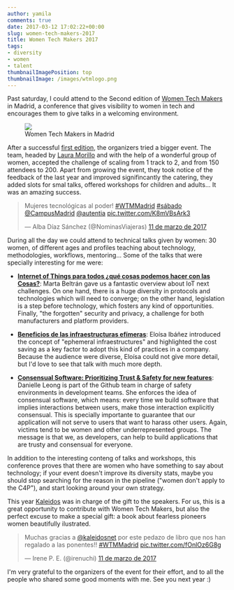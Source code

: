 ```yaml
---
author: yamila
comments: true
date: 2017-03-12 17:02:22+00:00
slug: women-tech-makers-2017
title: Women Tech Makers 2017
tags:
- diversity
- women
- talent
thumbnailImagePosition: top
thumbnailImage: /images/wtmlogo.png
---
```


Past saturday, I could attend to the Second edition of <a href="http://wtm.gdgmadrid.es/" target="_blank">Women Tech Makers</a> in Madrid, a conference that gives visibility to women in tech and encourages them to give talks in a welcoming environment.
<!--more-->

<figure>
<img src="/images/wtmlogo.png" />
<figcaption>Women Tech Makers in Madrid</figcaption>
</figure>
After a successful <a href="https://www.youtube.com/watch?v=Z5ulHl4CN0s&list=PLKxa4AIfm4pVj4h5pOFI6cPyU3UuGo42I" target="_blank">first edition</a>, the organizers tried a bigger event. The team, headed by <a href="https://twitter.com/laura_morillo" target="_blank">Laura Morillo</a> and with the help of a wonderful group of women, accepted the challenge of scaling from 1 track to 2, and from 150 attendees to 200. Apart from growing the event, they took notice of the feedback of the last year and improved signifincantly the catering, they added slots for smal talks, offered workshops for children and adults... It was an amazing success.

<blockquote class="twitter-tweet" data-lang="es"><p lang="es" dir="ltr">Mujeres tecnológicas al poder! <a href="https://twitter.com/hashtag/WTMMadrid?src=hash">#WTMMadrid</a> <a href="https://twitter.com/hashtag/s%C3%A1bado?src=hash">#sábado</a> <a href="https://twitter.com/CampusMadrid">@CampusMadrid</a> <a href="https://twitter.com/autentia">@autentia</a> <a href="https://t.co/K8mVBsArk3">pic.twitter.com/K8mVBsArk3</a></p>&mdash; Alba Díaz Sánchez (@NominasViajeras) <a href="https://twitter.com/NominasViajeras/status/840607837256634368">11 de marzo de 2017</a></blockquote>
<script async src="//platform.twitter.com/widgets.js" charset="utf-8"></script>

During all the day we could attend to technical talks given by women: 30 women, of different ages and profiles teaching about technology, methodologies, workflows, mentoring... Some of the talks that were specially interesting for me were:

- <strong><a href="http://wtm.gdgmadrid.es/agenda/marta-beltran-iotcybersecurity.html" target="_new">Internet of Things para todos ¿qué cosas podemos hacer con las Cosas?</a></strong>: Marta Beltrán gave us a fantastic overview about IoT next challenges. On one hand, there is a huge diversity in protocols and technologies which will need to converge; on the other hand, legislation is a step before technology, which fosters any kind of opportunities. Finally, "the forgotten" security and privacy, a challenge for both manufacturers and platform providers.

- <strong><a href="http://wtm.gdgmadrid.es/agenda/eloisa-ibanez.html" target="_blank">Beneficios de las infraestructuras efímeras</a></strong>: Eloísa Ibáñez introduced the concept of "ephemeral infraestructures" and highlighted the cost saving as a key factor to adopt this kind of practices in a company. Because the audience were diverse, Eloísa could not give more detail, but I'd love to see that talk with much more depth.

- <strong><a href="http://wtm.gdgmadrid.es/agenda/danielle-leong-consensualsoftware.html">Consensual Software: Prioritizing Trust & Safety for new features</a></strong>: Danielle Leong is part of the Github team in charge of safety environments in development teams. She enforces the idea of consensual software, which means: every time we build software that implies interactions between users, make those interaction explicitly consensual. This is specially importante to guarantee that our application will not serve to users that want to harass other users. Again, victims tend to be women and other underrepresented groups. The message is that we, as developers, can help to build applications that are trusty and consensual for everyone.

In addition to the interesting conteng of talks and workshops, this conference proves that there are women who have something to say about technology; if your event doesn't improve its diversity stats, maybe you should stop searching for the reason in the pipeline ("women don't apply to the C4P"), and start looking around your own strategy.

This year <a href="http://kaleidos.net" target="_blank">Kaleidos</a> was in charge of the gift to the speakers. For us, this is a great opportunity to contribute with Women Tech Makers, but also the perfect excuse to make a special gift: a book about fearless pioneers women beautifully ilustrated.

<blockquote class="twitter-tweet" data-lang="es"><p lang="es" dir="ltr">Muchas gracias a <a href="https://twitter.com/kaleidosnet">@kaleidosnet</a> por este pedazo de libro que nos han regalado a las ponentes!! <a href="https://twitter.com/hashtag/WTMMadrid?src=hash">#WTMMadrid</a> <a href="https://t.co/fOnlOz6G8g">pic.twitter.com/fOnlOz6G8g</a></p>&mdash; Irene P. E. (@irenuchi) <a href="https://twitter.com/irenuchi/status/840571589955579904">11 de marzo de 2017</a></blockquote>
<script async src="//platform.twitter.com/widgets.js" charset="utf-8"></script>

I'm very grateful to the organizers of the event for their effort, and to all the people who shared some good moments with me. See you next year :)
